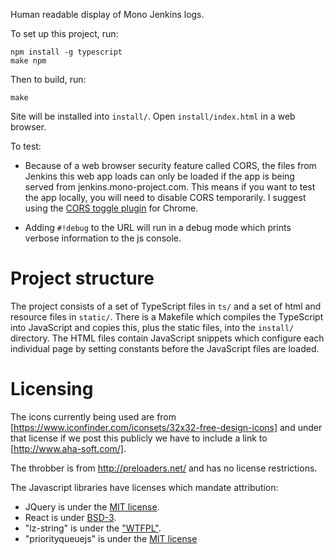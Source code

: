 Human readable display of Mono Jenkins logs.

To set up this project, run:

    npm install -g typescript
    make npm

Then to build, run:

    make

Site will be installed into `install/`. Open `install/index.html` in a web browser.

To test:

* Because of a web browser security feature called CORS, the files from Jenkins this web app loads can only be loaded if the app is being served from jenkins.mono-project.com. This means if you want to test the app locally, you will need to disable CORS temporarily. I suggest using the [CORS toggle plugin](https://chrome.google.com/webstore/detail/cors-toggle/omcncfnpmcabckcddookmnajignpffnh?hl=en) for Chrome.

* Adding `#!debug` to the URL will run in a debug mode which prints verbose information to the js console.

# Project structure

The project consists of a set of TypeScript files in `ts/` and a set of html and resource files in `static/`. There is a Makefile which compiles the TypeScript into JavaScript and copies this, plus the static files, into the `install/` directory. The HTML files contain JavaScript snippets which configure each individual page by setting constants before the JavaScript files are loaded.

# Licensing

The icons currently being used are from [https://www.iconfinder.com/iconsets/32x32-free-design-icons] and under that license if we post this publicly we have to include a link to [http://www.aha-soft.com/].

The throbber is from http://preloaders.net/ and has no license restrictions.

The Javascript libraries have licenses which mandate attribution:

* JQuery is under the [MIT license](https://github.com/jquery/jquery/blob/master/LICENSE.txt).
* React is under [BSD-3](https://github.com/facebook/react/blob/master/LICENSE).
* "lz-string" is under the ["WTFPL"](http://pieroxy.net/blog/pages/lz-string/index.html#inline_menu_10).
* "priorityqueuejs" is under the [MIT license](https://github.com/janogonzalez/priorityqueuejs)
